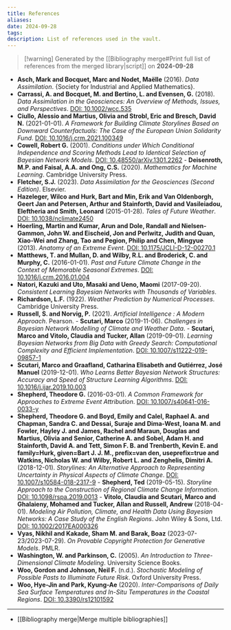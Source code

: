 ```yaml
---
title: References
aliases: 
date: 2024-09-28
tags: 
description: List of references used in the vault.
---
```

>[!warning] Generated by the [[Bibliography merge#Print full list of references from the merged library|script]] on **2024-09-28**

- **Asch, Mark and Bocquet, Marc and Nodet, Maëlle** (2016). *Data Assimilation*. {Society for Industrial and Applied Mathematics}. 
- **Carrassi, A. and Bocquet, M. and Bertino, L. and Evensen, G.** (2018). *Data Assimilation in the Geosciences: An Overview of Methods, Issues, and Perspectives*. [DOI: 10.1002/wcc.535](https://doi.org/10.1002/wcc.535)
- **Ciullo, Alessio and Martius, Olivia and Strobl, Eric and Bresch, David N.** (2021-01-01). *A Framework for Building Climate Storylines Based on Downward Counterfactuals: The Case of the European Union Solidarity Fund*. [DOI: 10.1016/j.crm.2021.100349](https://doi.org/10.1016/j.crm.2021.100349) 
- **Cowell, Robert G.** (2001). *Conditions under Which Conditional Independence and Scoring Methods Lead to Identical Selection of Bayesian Network Models*. [DOI: 10.48550/arXiv.1301.2262](https://doi.org/10.48550/arXiv.1301.2262) - **Deisenroth, M.P. and Faisal, A.A. and Ong, C.S.** (2020). *Mathematics for Machine Learning*. Cambridge University Press. 
- **Fletcher, S.J.** (2023). *Data Assimilation for the Geosciences (Second Edition)*. Elsevier. 
- **Hazeleger, Wilco and Hurk, Bart and Min, Erik and Van Oldenborgh, Geert Jan and Petersen, Arthur and Stainforth, David and Vasileiadou, Eleftheria and Smith, Leonard** (2015-01-28). *Tales of Future Weather*. [DOI: 10.1038/nclimate2450](https://doi.org/10.1038/nclimate2450) 
- **Hoerling, Martin and Kumar, Arun and Dole, Randall and Nielsen-Gammon, John W. and Eischeid, Jon and Perlwitz, Judith and Quan, Xiao-Wei and Zhang, Tao and Pegion, Philip and Chen, Mingyue** (2013). *Anatomy of an Extreme Event*. [DOI: 10.1175/JCLI-D-12-00270.1](https://doi.org/10.1175/JCLI-D-12-00270.1) 
- **Matthews, T. and Mullan, D. and Wilby, R.L. and Broderick, C. and Murphy, C.** (2016-01-01). *Past and Future Climate Change in the Context of Memorable Seasonal Extremes*. [DOI: 10.1016/j.crm.2016.01.004](https://doi.org/10.1016/j.crm.2016.01.004) 
- **Natori, Kazuki and Uto, Masaki and Ueno, Maomi** (2017-09-20). *Consistent Learning Bayesian Networks with Thousands of Variables*. 
- **Richardson, L.F.** (1922). *Weather Prediction by Numerical Processes*. Cambridge University Press. 
- **Russell, S. and Norvig, P.** (2021). *Artificial Intelligence : A Modern Approach*. Pearson. - **Scutari, Marco** (2019-11-06). *Challenges in Bayesian Network Modelling of Climate and Weather Data*. - **Scutari, Marco and Vitolo, Claudia and Tucker, Allan** (2019-09-01). *Learning Bayesian Networks from Big Data with Greedy Search: Computational Complexity and Efficient Implementation*. [DOI: 10.1007/s11222-019-09857-1](https://doi.org/10.1007/s11222-019-09857-1) 
- **Scutari, Marco and Graafland, Catharina Elisabeth and Gutiérrez, José Manuel** (2019-12-01). *Who Learns Better Bayesian Network Structures: Accuracy and Speed of Structure Learning Algorithms*. [DOI: 10.1016/j.ijar.2019.10.003](https://doi.org/10.1016/j.ijar.2019.10.003) 
- **Shepherd, Theodore G.** (2016-03-01). *A Common Framework for Approaches to Extreme Event Attribution*. [DOI: 10.1007/s40641-016-0033-y](https://doi.org/10.1007/s40641-016-0033-y) 
- **Shepherd, Theodore G. and Boyd, Emily and Calel, Raphael A. and Chapman, Sandra C. and Dessai, Suraje and Dima-West, Ioana M. and Fowler, Hayley J. and James, Rachel and Maraun, Douglas and Martius, Olivia and Senior, Catherine A. and Sobel, Adam H. and Stainforth, David A. and Tett, Simon F. B. and Trenberth, Kevin E. and family=Hurk, given=Bart J. J. M., prefix=van den, useprefix=true and Watkins, Nicholas W. and Wilby, Robert L. and Zenghelis, Dimitri A.** (2018-12-01). *Storylines: An Alternative Approach to Representing Uncertainty in Physical Aspects of Climate Change*. [DOI: 10.1007/s10584-018-2317-9](https://doi.org/10.1007/s10584-018-2317-9) - **Shepherd, Ted** (2019-05-15). *Storyline Approach to the Construction of Regional Climate Change Information*. [DOI: 10.1098/rspa.2019.0013](https://doi.org/10.1098/rspa.2019.0013) - **Vitolo, Claudia and Scutari, Marco and Ghalaieny, Mohamed and Tucker, Allan and Russell, Andrew** (2018-04-01). *Modeling Air Pollution, Climate, and Health Data Using Bayesian Networks: A Case Study of the English Regions*. John Wiley \& Sons, Ltd. [DOI: 10.1002/2017EA000326](https://doi.org/10.1002/2017EA000326) 
- **Vyas, Nikhil and Kakade, Sham M. and Barak, Boaz** (2023-07-23/2023-07-29). *On Provable Copyright Protection for Generative Models*. PMLR. 
- **Washington, W. and Parkinson, C.** (2005). *An Introduction to Three-Dimensional Climate Modeling*. University Science Books. 
- **Woo, Gordon and Johnson, Neil F.** (n.d.). *Stochastic Modeling of Possible Pasts to Illuminate Future Risk*. Oxford University Press. 
- **Woo, Hye-Jin and Park, Kyung-Ae** (2020). *Inter-Comparisons of Daily Sea Surface Temperatures and In-Situ Temperatures in the Coastal Regions*. [DOI: 10.3390/rs12101592](https://doi.org/10.3390/rs12101592)

---

- [[Bibliography merge|Merge multiple bibliographies]]
